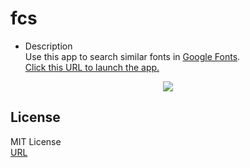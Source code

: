 # fcs

- Description  
Use this app to search similar fonts in [Google Fonts](https://fonts.google.com/).  
[Click this URL to launch the app.](https://fontcomparisonsystem.herokuapp.com/)

<div align="center"><img src="https://user-images.githubusercontent.com/40710706/111905014-f11a0180-8a8c-11eb-86f6-d8e07742d0fb.png"></div>

## License
MIT License  
[URL](https://github.com/sshhoo/fcs/blob/main/LICENSE)  
